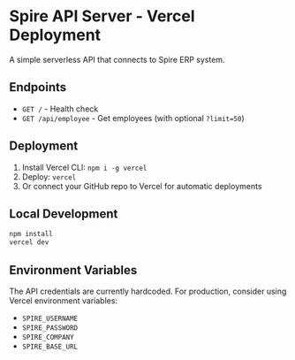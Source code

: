 # Spire API Server - Vercel Deployment

A simple serverless API that connects to Spire ERP system.

## Endpoints

- `GET /` - Health check
- `GET /api/employee` - Get employees (with optional `?limit=50`)

## Deployment

1. Install Vercel CLI: `npm i -g vercel`
2. Deploy: `vercel`
3. Or connect your GitHub repo to Vercel for automatic deployments

## Local Development

```bash
npm install
vercel dev
```

## Environment Variables

The API credentials are currently hardcoded. For production, consider using Vercel environment variables:

- `SPIRE_USERNAME`
- `SPIRE_PASSWORD` 
- `SPIRE_COMPANY`
- `SPIRE_BASE_URL`
